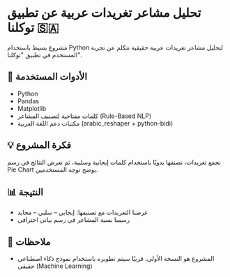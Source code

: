 # تحليل مشاعر تغريدات عربية عن تطبيق توكلنا 🇸🇦

مشروع بسيط باستخدام Python لتحليل مشاعر تغريدات عربية حقيقية تتكلم عن تجربة المستخدم في تطبيق "توكلنا".

## 🔧 الأدوات المستخدمة
- Python
- Pandas
- Matplotlib
- كلمات مفتاحية لتصنيف المشاعر (Rule-Based NLP)
- مكتبات دعم اللغة العربية (arabic_reshaper + python-bidi)

## 💡 فكرة المشروع
نجمع تغريدات، نصنفها يدويًا باستخدام كلمات إيجابية وسلبية، ثم نعرض النتائج في رسم Pie Chart يوضح توجه المستخدمين.

## 📊 النتيجة
- عرضنا التغريدات مع تصنيفها: إيجابي – سلبي – محايد
- رسمنا نسبة المشاعر في رسم بياني احترافي

## 🚀 ملاحظات
- المشروع هو النسخة الأولى، قريبًا سيتم تطويره باستخدام نموذج ذكاء اصطناعي حقيقي (Machine Learning)
